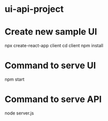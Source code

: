 # ui-api-project

# Create new sample UI 
npx create-react-app client
cd client
npm install


# Command to serve UI
npm start

# Command to serve API
node server.js

